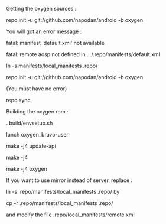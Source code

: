 Getting the oxygen sources :

repo init -u git://github.com/napodan/android -b oxygen

You will got an error message :

fatal: manifest 'default.xml' not available

fatal: remote aosp not defined in .../.repo/manifests/default.xml


ln -s manifests/local_manifests .repo/

repo init -u git://github.com/napodan/android -b oxygen

(You must have no error)



repo sync


Building the oxygen rom :

. build/envsetup.sh

lunch oxygen_bravo-user

make -j4 update-api

make -j4

make -j4 oxygen


If you want to use mirror instead of server, replace :

ln -s .repo/manifests/local_manifests .repo/ by

cp -r .repo/manifests/local_manifests .repo/


and modify the file .repo/local_manifests/remote.xml

